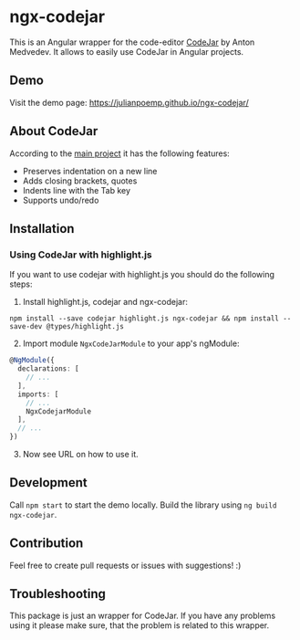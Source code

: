 # ngx-codejar

This is an Angular wrapper for the code-editor [CodeJar](https://github.com/antonmedv/codejar) by Anton Medvedev. It
allows to easily use CodeJar in Angular projects.

## Demo

Visit the demo page: https://julianpoemp.github.io/ngx-codejar/

## About CodeJar

According to the [main project](https://github.com/antonmedv/codejar) it has the following features:

- Preserves indentation on a new line
- Adds closing brackets, quotes
- Indents line with the Tab key
- Supports undo/redo

## Installation

### Using CodeJar with highlight.js

If you want to use codejar with highlight.js you should do the following steps:

1. Install highlight.js, codejar and ngx-codejar:

  ````
  npm install --save codejar highlight.js ngx-codejar && npm install --save-dev @types/highlight.js
  ````

2. Import module `NgxCodeJarModule` to your app's ngModule:

````typescript
@NgModule({
  declarations: [
    // ...
  ],
  imports: [
    // ...
    NgxCodejarModule
  ],
  // ...
})
````

3. Now see URL on how to use it.

## Development

Call `npm start` to start the demo locally. Build the library using `ng build ngx-codejar`.

## Contribution

Feel free to create pull requests or issues with suggestions! :)

## Troubleshooting

This package is just an wrapper for CodeJar. If you have any problems using it please make sure, that the problem is
related to this wrapper.


